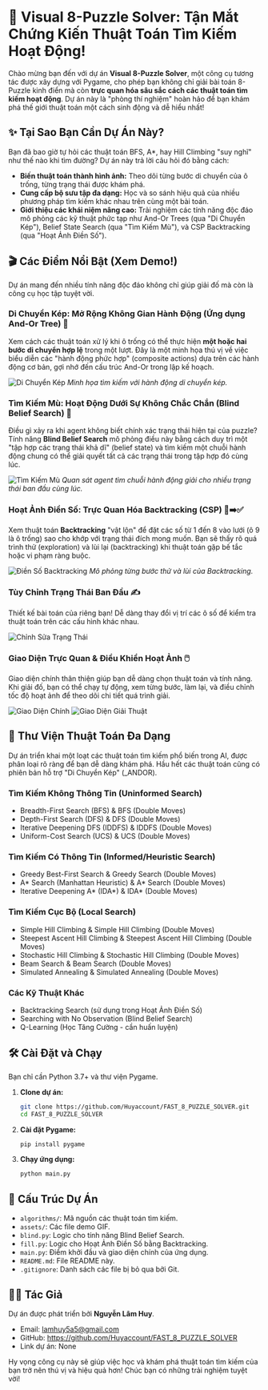 # 🧩 Visual 8-Puzzle Solver: Tận Mắt Chứng Kiến Thuật Toán Tìm Kiếm Hoạt Động!

Chào mừng bạn đến với dự án **Visual 8-Puzzle Solver**, một công cụ tương tác được xây dựng với Pygame, cho phép bạn không chỉ giải bài toán 8-Puzzle kinh điển mà còn **trực quan hóa sâu sắc cách các thuật toán tìm kiếm hoạt động**. Dự án này là "phòng thí nghiệm" hoàn hảo để bạn khám phá thế giới thuật toán một cách sinh động và dễ hiểu nhất!

## ✨ Tại Sao Bạn Cần Dự Án Này?

Bạn đã bao giờ tự hỏi các thuật toán BFS, A*, hay Hill Climbing "suy nghĩ" như thế nào khi tìm đường? Dự án này trả lời câu hỏi đó bằng cách:

*   **Biến thuật toán thành hình ảnh:** Theo dõi từng bước di chuyển của ô trống, từng trạng thái được khám phá.
*   **Cung cấp bộ sưu tập đa dạng:** Học và so sánh hiệu quả của nhiều phương pháp tìm kiếm khác nhau trên cùng một bài toán.
*   **Giới thiệu các khái niệm nâng cao:** Trải nghiệm các tính năng độc đáo mô phỏng các kỹ thuật phức tạp như And-Or Trees (qua "Di Chuyển Kép"), Belief State Search (qua "Tìm Kiếm Mù"), và CSP Backtracking (qua "Hoạt Ảnh Điền Số").

## 🎬 Các Điểm Nổi Bật (Xem Demo!)

Dự án mang đến nhiều tính năng độc đáo không chỉ giúp giải đố mà còn là công cụ học tập tuyệt vời.

### Di Chuyển Kép: Mở Rộng Không Gian Hành Động (Ứng dụng And-Or Tree) 🔄

Xem cách các thuật toán xử lý khi ô trống có thể thực hiện **một hoặc hai bước di chuyển hợp lệ** trong một lượt. Đây là một minh họa thú vị về việc biểu diễn các "hành động phức hợp" (composite actions) dựa trên các hành động cơ bản, gợi nhớ đến cấu trúc And-Or trong lập kế hoạch.

![Di Chuyển Kép](assets/demo_double_moves.gif)
*Minh họa tìm kiếm với hành động di chuyển kép.*

### Tìm Kiếm Mù: Hoạt Động Dưới Sự Không Chắc Chắn (Blind Belief Search) 🙈

Điều gì xảy ra khi agent không biết chính xác trạng thái hiện tại của puzzle? Tính năng **Blind Belief Search** mô phỏng điều này bằng cách duy trì một "tập hợp các trạng thái khả dĩ" (belief state) và tìm kiếm một chuỗi hành động chung có thể giải quyết tất cả các trạng thái trong tập hợp đó cùng lúc.

![Tìm Kiếm Mù](assets/demo_blind_search.gif)
*Quan sát agent tìm chuỗi hành động giải cho nhiều trạng thái ban đầu cùng lúc.*

### Hoạt Ảnh Điền Số: Trực Quan Hóa Backtracking (CSP) 🔢➡️✅

Xem thuật toán **Backtracking** "vật lộn" để đặt các số từ 1 đến 8 vào lưới (ô 9 là ô trống) sao cho khớp với trạng thái đích mong muốn. Bạn sẽ thấy rõ quá trình thử (exploration) và lùi lại (backtracking) khi thuật toán gặp bế tắc hoặc vi phạm ràng buộc.

![Điền Số Backtracking](assets/demo_fill_animation.gif)
*Mô phỏng từng bước thử và lùi của Backtracking.*

### Tùy Chỉnh Trạng Thái Ban Đầu ✍️

Thiết kế bài toán của riêng bạn! Dễ dàng thay đổi vị trí các ô số để kiểm tra thuật toán trên các cấu hình khác nhau.

![Chỉnh Sửa Trạng Thái](assets/demo_edit_state.gif)

### Giao Diện Trực Quan & Điều Khiển Hoạt Ảnh 🖱️

Giao diện chính thân thiện giúp bạn dễ dàng chọn thuật toán và tính năng. Khi giải đố, bạn có thể chạy tự động, xem từng bước, làm lại, và điều chỉnh tốc độ hoạt ảnh để theo dõi chi tiết quá trình giải.

![Giao Diện Chính](assets/demo_main_menu.gif)
![Giao Diện Giải Thuật](assets/demo_solver_interface.gif)

## 🔬 Thư Viện Thuật Toán Đa Dạng

Dự án triển khai một loạt các thuật toán tìm kiếm phổ biến trong AI, được phân loại rõ ràng để bạn dễ dàng khám phá. Hầu hết các thuật toán cũng có phiên bản hỗ trợ "Di Chuyển Kép" (_ANDOR).

### Tìm Kiếm Không Thông Tin (Uninformed Search)
*   Breadth-First Search (BFS) & BFS (Double Moves)
*   Depth-First Search (DFS) & DFS (Double Moves)
*   Iterative Deepening DFS (IDDFS) & IDDFS (Double Moves)
*   Uniform-Cost Search (UCS) & UCS (Double Moves)

### Tìm Kiếm Có Thông Tin (Informed/Heuristic Search)
*   Greedy Best-First Search & Greedy Search (Double Moves)
*   A\* Search (Manhattan Heuristic) & A\* Search (Double Moves)
*   Iterative Deepening A\* (IDA\*) & IDA\* (Double Moves)

### Tìm Kiếm Cục Bộ (Local Search)
*   Simple Hill Climbing & Simple Hill Climbing (Double Moves)
*   Steepest Ascent Hill Climbing & Steepest Ascent Hill Climbing (Double Moves)
*   Stochastic Hill Climbing & Stochastic Hill Climbing (Double Moves)
*   Beam Search & Beam Search (Double Moves)
*   Simulated Annealing & Simulated Annealing (Double Moves)

### Các Kỹ Thuật Khác
*   Backtracking Search (sử dụng trong Hoạt Ảnh Điền Số)
*   Searching with No Observation (Blind Belief Search)
*   Q-Learning (Học Tăng Cường - cần huấn luyện)

## 🛠️ Cài Đặt và Chạy

Bạn chỉ cần Python 3.7+ và thư viện Pygame.

1.  **Clone dự án:**
    ```bash
    git clone https://github.com/Huyaccount/FAST_8_PUZZLE_SOLVER.git
    cd FAST_8_PUZZLE_SOLVER
    ```

2.  **Cài đặt Pygame:**
    ```bash
    pip install pygame
    ```

3.  **Chạy ứng dụng:**
    ```bash
    python main.py
    ```

## 📂 Cấu Trúc Dự Án

*   `algorithms/`: Mã nguồn các thuật toán tìm kiếm.
*   `assets/`: Các file demo GIF.
*   `blind.py`: Logic cho tính năng Blind Belief Search.
*   `fill.py`: Logic cho Hoạt Ảnh Điền Số bằng Backtracking.
*   `main.py`: Điểm khởi đầu và giao diện chính của ứng dụng.
*   `README.md`: File README này.
*   `.gitignore`: Danh sách các file bị bỏ qua bởi Git.

## 👨‍💻 Tác Giả

Dự án được phát triển bởi **Nguyễn Lâm Huy**.
*   Email: lamhuy5a5@gmail.com
*   GitHub: https://github.com/Huyaccount/FAST_8_PUZZLE_SOLVER
*   Link dự án: None

Hy vọng công cụ này sẽ giúp việc học và khám phá thuật toán tìm kiếm của bạn trở nên thú vị và hiệu quả hơn! Chúc bạn có những trải nghiệm tuyệt vời!
